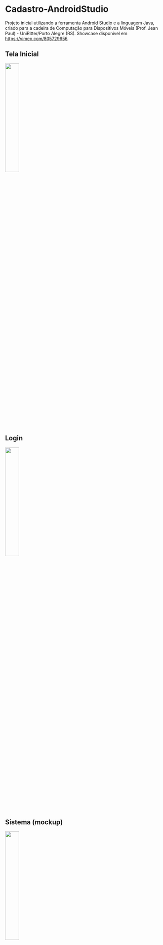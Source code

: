 # Cadastro-AndroidStudio

Projeto inicial utilizando a ferramenta Android Studio e a linguagem Java, criado para a cadeira de Computação para Dispositivos Móveis (Prof. Jean Paul) - UniRitter/Porto Alegre (RS).
Showcase disponível em https://vimeo.com/805729656

## Tela Inicial
<img src="https://user-images.githubusercontent.com/61599905/223574206-da88a046-a8e5-4da4-b50a-f5918e3fd6fa.png" width="30%" height="30%">

## Login
<img src="https://user-images.githubusercontent.com/61599905/223574281-8a086103-4a11-4f0f-a506-7fd1debd7662.png" width="30%" height="30%">

## Sistema (mockup)
<img src="https://user-images.githubusercontent.com/61599905/223574336-fb2c469c-7905-46f3-b0a3-7018fbe933be.png" width="30%" height="30%">
